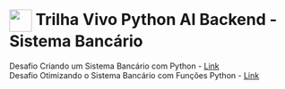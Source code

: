 <h1>
    <a href="https://www.dio.me/">
        <img align="center" width="40px" src="https://hermes.digitalinnovation.one/assets/diome/logo-minimized.png"></a>
    Trilha Vivo Python AI Backend - Sistema Bancário
</h1>
Desafio Criando um Sistema Bancário com Python - <a href="https://github.com/NizaoSilva/trilha-python-dio/blob/NizaoSilva/00%20-%20Fundamentos/desafio.py">Link</a><br>
Desafio Otimizando o Sistema Bancário com Funções Python - <a href="https://github.com/NizaoSilva/trilha-python-dio/blob/NizaoSilva/01%20-%20Estrutura%20de%20dados/desafio.py">Link</a>